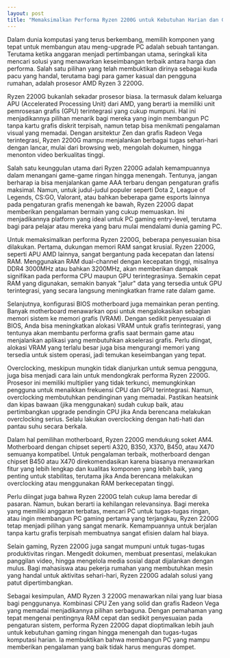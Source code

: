 ```yaml
---
layout: post
title: "Memaksimalkan Performa Ryzen 2200G untuk Kebutuhan Harian dan Gaming Ringan"
---
```


Dalam dunia komputasi yang terus berkembang, memilih komponen yang tepat untuk membangun atau meng-upgrade PC adalah sebuah tantangan. Terutama ketika anggaran menjadi pertimbangan utama, seringkali kita mencari solusi yang menawarkan keseimbangan terbaik antara harga dan performa. Salah satu pilihan yang telah membuktikan dirinya sebagai kuda pacu yang handal, terutama bagi para gamer kasual dan pengguna rumahan, adalah prosesor AMD Ryzen 3 2200G.

Ryzen 2200G bukanlah sekadar prosesor biasa. Ia termasuk dalam keluarga APU (Accelerated Processing Unit) dari AMD, yang berarti ia memiliki unit pemrosesan grafis (GPU) terintegrasi yang cukup mumpuni. Hal ini menjadikannya pilihan menarik bagi mereka yang ingin membangun PC tanpa kartu grafis diskrit terpisah, namun tetap bisa menikmati pengalaman visual yang memadai. Dengan arsitektur Zen dan grafis Radeon Vega terintegrasi, Ryzen 2200G mampu menjalankan berbagai tugas sehari-hari dengan lancar, mulai dari browsing web, mengolah dokumen, hingga menonton video berkualitas tinggi.

Salah satu keunggulan utama dari Ryzen 2200G adalah kemampuannya dalam menangani game-game ringan hingga menengah. Tentunya, jangan berharap ia bisa menjalankan game AAA terbaru dengan pengaturan grafis maksimal. Namun, untuk judul-judul populer seperti Dota 2, League of Legends, CS:GO, Valorant, atau bahkan beberapa game esports lainnya pada pengaturan grafis menengah ke bawah, Ryzen 2200G dapat memberikan pengalaman bermain yang cukup memuaskan. Ini menjadikannya platform yang ideal untuk PC gaming entry-level, terutama bagi para pelajar atau mereka yang baru mulai mendalami dunia gaming PC.

Untuk memaksimalkan performa Ryzen 2200G, beberapa penyesuaian bisa dilakukan. Pertama, dukungan memori RAM sangat krusial. Ryzen 2200G, seperti APU AMD lainnya, sangat bergantung pada kecepatan dan latensi RAM. Menggunakan RAM dual-channel dengan kecepatan tinggi, misalnya DDR4 3000MHz atau bahkan 3200MHz, akan memberikan dampak signifikan pada performa CPU maupun GPU terintegrasinya. Semakin cepat RAM yang digunakan, semakin banyak "jalur" data yang tersedia untuk GPU terintegrasi, yang secara langsung meningkatkan frame rate dalam game.

Selanjutnya, konfigurasi BIOS motherboard juga memainkan peran penting. Banyak motherboard menawarkan opsi untuk mengalokasikan sebagian memori sistem ke memori grafis (VRAM). Dengan sedikit penyesuaian di BIOS, Anda bisa meningkatkan alokasi VRAM untuk grafis terintegrasi, yang tentunya akan membantu performa grafis saat bermain game atau menjalankan aplikasi yang membutuhkan akselerasi grafis. Perlu diingat, alokasi VRAM yang terlalu besar juga bisa mengurangi memori yang tersedia untuk sistem operasi, jadi temukan keseimbangan yang tepat.

Overclocking, meskipun mungkin tidak dianjurkan untuk semua pengguna, juga bisa menjadi cara lain untuk mendongkrak performa Ryzen 2200G. Prosesor ini memiliki multiplier yang tidak terkunci, memungkinkan pengguna untuk menaikkan frekuensi CPU dan GPU terintegrasi. Namun, overclocking membutuhkan pendinginan yang memadai. Pastikan heatsink dan kipas bawaan (jika menggunakan) sudah cukup baik, atau pertimbangkan upgrade pendingin CPU jika Anda berencana melakukan overclocking serius. Selalu lakukan overclocking dengan hati-hati dan pantau suhu secara berkala.

Dalam hal pemilihan motherboard, Ryzen 2200G mendukung soket AM4. Motherboard dengan chipset seperti A320, B350, X370, B450, atau X470 semuanya kompatibel. Untuk pengalaman terbaik, motherboard dengan chipset B450 atau X470 direkomendasikan karena biasanya menawarkan fitur yang lebih lengkap dan kualitas komponen yang lebih baik, yang penting untuk stabilitas, terutama jika Anda berencana melakukan overclocking atau menggunakan RAM berkecepatan tinggi.

Perlu diingat juga bahwa Ryzen 2200G telah cukup lama beredar di pasaran. Namun, bukan berarti ia kehilangan relevansinya. Bagi mereka yang memiliki anggaran terbatas, mencari PC untuk tugas-tugas ringan, atau ingin membangun PC gaming pertama yang terjangkau, Ryzen 2200G tetap menjadi pilihan yang sangat menarik. Kemampuannya untuk berjalan tanpa kartu grafis terpisah membuatnya sangat efisien dalam hal biaya.

Selain gaming, Ryzen 2200G juga sangat mumpuni untuk tugas-tugas produktivitas ringan. Mengedit dokumen, membuat presentasi, melakukan panggilan video, hingga mengelola media sosial dapat dijalankan dengan mulus. Bagi mahasiswa atau pekerja rumahan yang membutuhkan mesin yang handal untuk aktivitas sehari-hari, Ryzen 2200G adalah solusi yang patut dipertimbangkan.

Sebagai kesimpulan, AMD Ryzen 3 2200G menawarkan nilai yang luar biasa bagi penggunanya. Kombinasi CPU Zen yang solid dan grafis Radeon Vega yang memadai menjadikannya pilihan serbaguna. Dengan pemahaman yang tepat mengenai pentingnya RAM cepat dan sedikit penyesuaian pada pengaturan sistem, performa Ryzen 2200G dapat dioptimalkan lebih jauh untuk kebutuhan gaming ringan hingga menengah dan tugas-tugas komputasi harian. Ia membuktikan bahwa membangun PC yang mampu memberikan pengalaman yang baik tidak harus menguras dompet.
